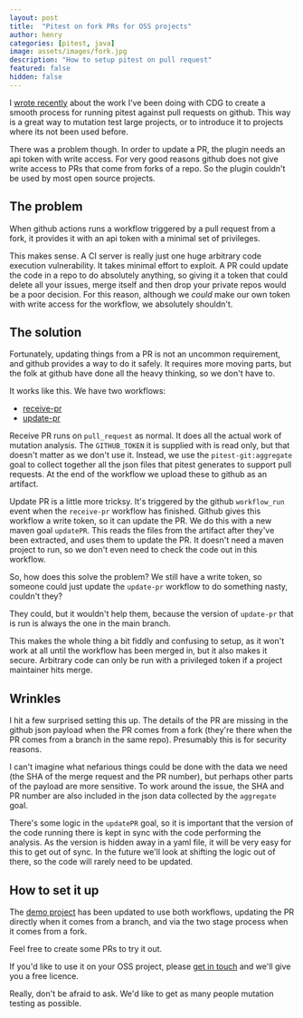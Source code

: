 ```yaml
---
layout: post
title:  "Pitest on fork PRs for OSS projects"
author: henry
categories: [pitest, java]
image: assets/images/fork.jpg
description: "How to setup pitest on pull request"
featured: false 
hidden: false
---
```


I [wrote recently](/dont-let-your-code-dry) about the work I've been doing with CDG to create a smooth process for running pitest against pull requests on github. This way is a great way to mutation test large projects, or to introduce it to projects where its not been used before.

There was a problem though. In order to update a PR, the plugin needs an api token with write access. For very good reasons github does not give write access to PRs that come from forks of a repo. So the plugin couldn't be used by most open source projects.

## The problem

When github actions runs a workflow triggered by a pull request from a fork, it provides it with an api token with a minimal set of privileges. 

This makes sense. A CI server is really just one huge arbitrary code execution vulnerability. It takes minimal effort to exploit. A PR could update the code in a repo to do absolutely anything, so giving it a token that could delete all your issues, merge itself and then drop your private repos would be a poor decision. For this reason, although we *could* make our own token with write access for the workflow, we absolutely shouldn't.

## The solution

Fortunately, updating things from a PR is not an uncommon requirement, and github provides a way to do it safely. It requires more moving parts, but the folk at github have done all the heavy thinking, so we don't have to.

It works like this. We have two workflows:

* [receive-pr](https://github.com/GroupCDG-Labs/pitest-github-demo/blob/main/.github/workflows/receive-pr.yml)
* [update-pr](https://github.com/GroupCDG-Labs/pitest-github-demo/blob/main/.github/workflows/update-pr.yml)

Receive PR runs on `pull_request` as normal. It does all the actual work of mutation analysis. The `GITHUB_TOKEN` it is supplied with is read only, but that doesn't matter as we don't use it. Instead, we use the `pitest-git:aggregate` goal to collect together all the json files that pitest generates to support pull requests. At the end of the workflow we upload these to github as an artifact.

Update PR is a little more tricksy. It's triggered by the github `workflow_run` event when the `receive-pr` workflow has finished. Github gives this workflow a write token, so it can update the PR. We do this with a new maven goal `updatePR`. This reads the files from the artifact after they've been extracted, and uses them to update the PR. It doesn't need a maven project to run, so we don't even need to check the code out in this workflow.

So, how does this solve the problem? We still have a write token, so someone could just update the `update-pr` workflow to do something nasty, couldn't they?

They could, but it wouldn't help them, because the version of `update-pr` that is run is always the one in the main branch. 

This makes the whole thing a bit fiddly and confusing to setup, as it won't work at all until the workflow has been merged in, but it also makes it secure. Arbitrary code can only be run with a privileged token if a project maintainer hits merge.

## Wrinkles

I hit a few surprised setting this up. The details of the PR are missing in the github json payload when the PR comes from a fork (they're there when the PR comes from a branch in the same repo). Presumably this is for security reasons. 

I can't imagine what nefarious things could be done with the data we need (the SHA of the merge request and the PR number), but perhaps other parts of the payload are more sensitive. To work around the issue, the SHA and PR number are also included in the json data collected by the `aggregate` goal.

There's some logic in the `updatePR` goal, so it is important that the version of the code running there is kept in sync with the code performing the analysis. As the version is hidden away in a yaml file, it will be very easy for this to get out of sync. In the future we'll look at shifting the logic out of there, so the code will rarely need to be updated. 

## How to set it up

The [demo project](https://github.com/GroupCDG-Labs/pitest-github-demo) has been updated to use both workflows, updating the PR directly when it comes from a branch, and via the two stage process when it comes from a fork. 

Feel free to create some PRs to try it out.

If you'd like to use it on your OSS project, please [get in touch](mailto:support@arcmutate.com) and we'll give you a free licence. 

Really, don't be afraid to ask. We'd like to get as many people mutation testing as possible.

